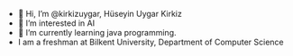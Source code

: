 - 👋 Hi, I’m @kirkizuygar, Hüseyin Uygar Kirkiz
- 👀 I’m interested in AI
- 🌱 I’m currently learning java programming.
- I am a freshman at Bilkent University, Department of Computer Science 

<!---
kirkizuygar/kirkizuygar is a ✨ special ✨ repository because its `README.md` (this file) appears on your GitHub profile.
You can click the Preview link to take a look at your changes.
--->
